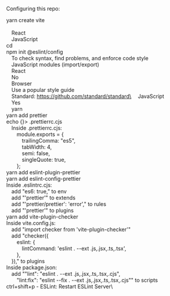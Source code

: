 Configuring this repo:

yarn create vite\
	&emsp;<nome do projeto>\
	&emsp;React\
	&emsp;JavaScript\
cd <nome do projeto>\
npm init @eslint/config\
	&emsp;To check syntax, find problems, and enforce code style\
	&emsp;JavaScript modules (import/export)\
	&emsp;React\
	&emsp;No\
	&emsp;Browser\
	&emsp;Use a popular style guide\
	&emsp;Standard: https://github.com/standard/standard\
	&emsp;JavaScript\
	&emsp;Yes\
	&emsp;yarn\
yarn add prettier\
echo {}> .prettierrc.cjs\
	&emsp;Inside .prettierrc.cjs:\
		&emsp;&emsp;module.exports = {\
		    &emsp;&emsp;&emsp;trailingComma: "es5",\
		    &emsp;&emsp;&emsp;tabWidth: 4,\
		    &emsp;&emsp;&emsp;semi: false,\
		    &emsp;&emsp;&emsp;singleQuote: true,\
		  &emsp;&emsp;};\
yarn add eslint-plugin-prettier\
yarn add eslint-config-prettier\
Inside .eslintrc.cjs:\
	&emsp;add "es6: true," to env\
	&emsp;add "'prettier'" to extends\
	&emsp;add "'prettier/prettier': 'error'," to rules\
	&emsp;add "'prettier'" to plugins\
yarn add vite-plugin-checker\
Inside vite.config.js:\
	&emsp;add "import checker from 'vite-plugin-checker'"\
	&emsp;add "checker({\
            	&emsp;&emsp;eslint: {\
	                &emsp;&emsp;&emsp;lintCommand: 'eslint . --ext .js,.jsx,.ts,.tsx',\
	            &emsp;&emsp;},\
	        &emsp;})," to plugins\
Inside package.json:\
	&emsp;add ""lint": "eslint . --ext .js,.jsx,.ts,.tsx,.cjs",\
	    &emsp;&emsp;"lint:fix": "eslint --fix . --ext .js,.jsx,.ts,.tsx,.cjs"" to scripts\
ctrl+shift+p - ESLint: Restart ESLint Server\
